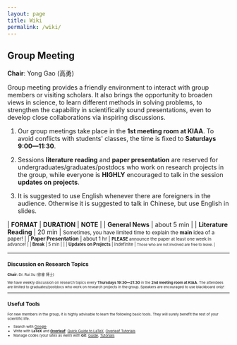 ```yaml
---
layout: page
title: Wiki
permalink: /wiki/
---
```


<style>
table {
  font-family: arial, sans-serif;
  border-collapse: collapse;
  width: 100%;
}

td, th {
  border: 1px solid #dddddd;
  text-align: left;
  padding: 8px;
}

tr:nth-child(odd) {
  background-color: #dddddd;
}
</style>

## Group Meeting

**Chair**: Yong Gao (高勇)

Group meeting provides a friendly environment to interact with group
members or visiting scholars.  It also brings the opportunity to broaden views
in science, to learn different methods in solving problems, to strengthen the
capability in scientifically sound presentations, even to develop close
collaborations via inspiring discussions. 

1. Our group meetings take place in the <b>1st meeting room at KIAA</b>. To avoid
   conflicts with students' classes, the time is fixed to <b>Saturdays
   9:00—11:30</b>. 

2. Sessions **literature reading** and **paper presentation** are reserved
for undergraduates/graduates/postdocs who work on research projects in the
group, while everyone is <b>HIGHLY</b> encouraged to talk in the session
**updates on projects**.

3. It is suggested to use English whenever there are foreigners in the
   audience.  Otherwise it is suggested to talk in Chinese, but use English in
   slides. 

| **FORMAT** | **DURATION** | **NOTE** |
| **General News** | about 5 min |
| **Literature Reading** | 20 min | <small>Sometimes, you have limited time to explain the <b>main</b> idea of a paper! |
| **Paper Presentation** | about 1 hr | <small><b>PLEASE</b> announce the paper at least one week in advance! |
| **Break** | 5 min | |
| **Updates on Projects** | indefinite | <small>Those who are not involved are free to leave. |

<p></p>

---

## Discussion on Research Topics

**Chair**: Dr. Rui Xu (徐睿 博士)

We have weekly discussion on research topics every **Thursdays
19:30—21:30** in the **2nd meeting room at KIAA**. The attendees are
limited to graduates/postdocs who work on research projects in the group.
Speakers are encouraged to use blackboard only!

<p></p>

---

## Useful Tools

For new members in the group, it is highly advisable to learn the following basic tools. They will surely benefit the rest of your scientific life.

- Search with [Google](https://www.google.com/ncr)
- Write with **LaTeX** and [**Overleaf**](https://www.overleaf.com): [Quick Guide to LaTeX](https://www.overleaf.com/latex/templates/a-quick-guide-to-latex/fghqpfgnxggz), [Overleaf Tutorials](https://www.overleaf.com/learn/latex/Tutorials)
- Manage codes (your latex as well!) with **Git**: [Guide](http://rogerdudler.github.io/git-guide/), [Tutorials](https://www.atlassian.com/git/tutorials)
